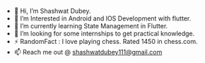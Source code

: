 - 👋 Hi, I’m Shashwat Dubey.
- 👀 I’m Interested in Android and IOS Development with flutter.
- 🌱 I’m currently learning State Management in Flutter.
- 💞️ I’m looking for some internships to get practical knowledge.
- ⚡ RandomFact : I love playing chess. Rated 1450 in chess.com.
- 📫 Reach me out @ shashwatdubey111@gmail.com

<!---
Shashwat-111/Shashwat-111 is a ✨ special ✨ repository because its `README.md` (this file) appears on your GitHub profile.
You can click the Preview link to take a look at your changes.
--->
